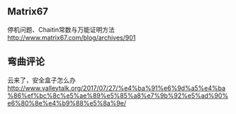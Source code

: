 
## Matrix67

停机问题、Chaitin常数与万能证明方法
http://www.matrix67.com/blog/archives/901

## 弯曲评论

云来了，安全盒子怎么办
http://www.valleytalk.org/2017/07/27/%e4%ba%91%e6%9d%a5%e4%ba%86%ef%bc%8c%e5%ae%89%e5%85%a8%e7%9b%92%e5%ad%90%e6%80%8e%e4%b9%88%e5%8a%9e/
